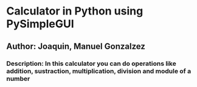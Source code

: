 # Calculator in Python using PySimpleGUI
## Author: Joaquin, Manuel Gonzalzez
### Description: In this calculator you can do operations like addition, sustraction, multiplication, division and module of a number
